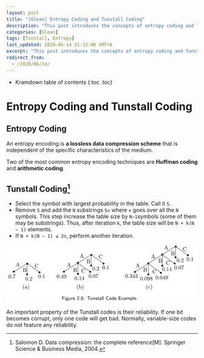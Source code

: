 ```yaml
---
layout: post
title: "[Glean] Entropy Coding and Tunstall Coding"
description: "This post introduces the concepts of entropy coding and Tunstall coding."
categories: [Glean]
tags: [Tunstall, Entropy]
last_updated: 2020-06-14 21:12:00 GMT+8
excerpt: "This post introduces the concepts of entropy coding and Tunstall coding."
redirect_from:
  - /2020/06/14/
---
```


* Kramdown table of contents
{:toc .toc}
# Entropy Coding and Tunstall Coding

## Entropy Coding

An entropy encoding is **a lossless data compression scheme** that is independent of the specific characteristics of the medium.

Two of the most common entropy encoding techniques are **Huffman coding** and **arithmetic coding**.

## Tunstall Coding[^1]

+ Select the symbol with largest probability in the table. Call it `S`. 
+ Remove `S` and add the `N` substrings `Sx` where `x` goes over all the `N` symbols. This step increase the table size by `N−1`symbols (some of them may be substrings). Thus, after iteration `k`, the table size will be `N + k(N − 1)` elements.
+ If `N + k(N − 1) ≤ 2n`, perform another iteration.

<img src="https://raw.githubusercontent.com/SingularityKChen/PicUpload/master/img/20200614202435.png" alt="Tunstall Coding" style="zoom:67%;" />

An important property of the Tunstall codes is their reliability. If one bit becomes corrupt, only one code will get bad. Normally, variable-size codes do not feature any reliability.

[^1]: Salomon D. Data compression: the complete reference[M]. Springer Science & Business Media, 2004.